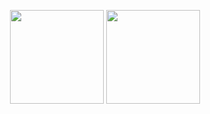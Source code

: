 <p align='center'>
   <a href="https://github-readme-stats.vercel.app/api?username=ArvikVan&show_icons=true&count_private=true">
       <img height=150 src="https://github-readme-stats.vercel.app/api?username=ArvikVan&show_icons=true&count_private=true"/></a>
   <a href="https://github.com/ArvikVan/job4_design">
       <img height=150 src="https://github-readme-stats.vercel.app/api/top-langs/?username=ArvikVan&layout=compact"/></a>
</p>
